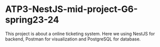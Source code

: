 # ATP3-NestJS-mid-project-G6-spring23-24
This project is about a online ticketing system. Here we using NestJS for backend, Postman for visualization and PostgreSQL for database.
